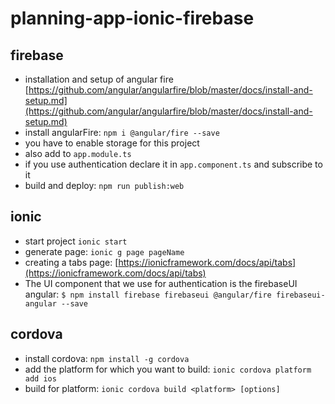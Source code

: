 # planning-app-ionic-firebase

## firebase
* installation and setup of angular fire [https://github.com/angular/angularfire/blob/master/docs/install-and-setup.md](https://github.com/angular/angularfire/blob/master/docs/install-and-setup.md)
* install angularFire: `npm i @angular/fire --save`
* you have to enable storage for this project
* also add to `app.module.ts`
* if you use authentication declare it in `app.component.ts` and subscribe to it
* build and deploy: `npm run publish:web`


## ionic
* start project `ionic start`
* generate page: `ionic g page pageName`
* creating a tabs page: [https://ionicframework.com/docs/api/tabs](https://ionicframework.com/docs/api/tabs)
* The UI component that we use for authentication is the firebaseUI angular: `$ npm install firebase firebaseui @angular/fire firebaseui-angular --save`

## cordova
* install cordova: `npm install -g cordova`
* add the platform for which you want to build: `ionic cordova platform add ios`
* build for platform: `ionic cordova build <platform> [options]`
